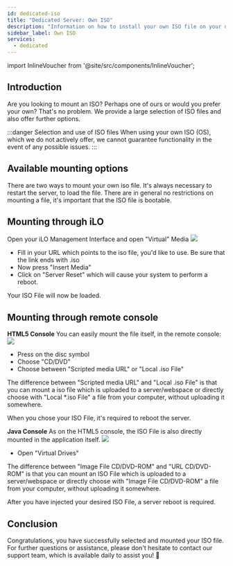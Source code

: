 ```yaml
---
id: dedicated-iso
title: "Dedicated Server: Own ISO"
description: "Information on how to install your own ISO file on your dedicated server from ZAP-Hosting"
sidebar_label: Own ISO
services:
  - dedicated
---
```




import InlineVoucher from '@site/src/components/InlineVoucher';

## Introduction
Are you looking to mount an ISO? Perhaps one of ours or would you prefer your own? That's no problem. We provide a large selection of ISO files and also offer further options. 

:::danger Selection and use of ISO files
When using your own ISO (OS), which we do not actively offer, we cannot guarantee functionality in the event of any possible issues. 
:::

<InlineVoucher />

## Available mounting options
There are two ways to mount your own iso file. It's always necessary to restart the server, to load the file. There are in general no restrictions on mounting a file, it's important that the ISO file is bootable.

## Mounting through iLO
Open your iLO Management Interface and open "Virtual" Media
![](https://screensaver01.zap-hosting.com/index.php/s/myWMSi3GgyLBHXR/preview)

* Fill in your URL which points to the iso file, you'd like to use. Be sure that the link ends with .iso
* Now press "Insert Media"
* Click on "Server Reset" which will cause your system to perform a reboot.

Your ISO File will now be loaded.

## Mounting through remote console

**HTML5 Console**
You can easily mount the file itself, in the remote console:
![](https://screensaver01.zap-hosting.com/index.php/s/x4EDgLZ3e3B6MMC/preview)

* Press on the disc symbol
* Choose "CD/DVD"
* Choose between "Scripted media URL" or "Local .iso File"

The difference between "Scripted media URL" and "Local .iso File" is that you can mount a iso file which is uploaded to a server/webspace or directly choose with "Local *.iso File" a file from your computer, without uploading it somewhere.

When you chose your ISO File, it's required to reboot the server.


**Java Console**
As on the HTML5 console, the ISO File is also directly mounted in the application itself.
![](https://screensaver01.zap-hosting.com/index.php/s/2CdR5d5AcsG7YdH/preview)

* Open "Virtual Drives"

The difference between "Image File CD/DVD-ROM" and "URL CD/DVD-ROM" is that you can mount an ISO File which is uploaded to a server/webspace or directly choose with "Image File CD/DVD-ROM" a file from your computer, without uploading it somewhere.

After you have injected your desired ISO File, a server reboot is required.


## Conclusion
Congratulations, you have successfully selected and mounted your ISO file. For further questions or assistance, please don't hesitate to contact our support team, which is available daily to assist you! 🙂

<InlineVoucher />
